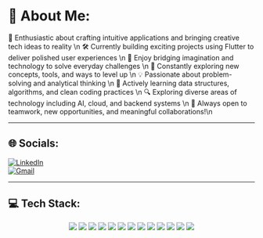 # 💫 About Me:

🚀 Enthusiastic about crafting intuitive applications and bringing creative tech ideas to reality \n
🛠 Currently building exciting projects using Flutter to deliver polished user experiences \n
📲 Enjoy bridging imagination and technology to solve everyday challenges \n
🌟 Constantly exploring new concepts, tools, and ways to level up \n
💡 Passionate about problem-solving and analytical thinking \n
🧠 Actively learning data structures, algorithms, and clean coding practices \n
🔍 Exploring diverse areas of technology including AI, cloud, and backend systems \n
🤝 Always open to teamwork, new opportunities, and meaningful collaborations!\n



---

## 🌐 Socials:

[![LinkedIn](https://img.shields.io/badge/LinkedIn-blue?style=for-the-badge&logo=linkedin)](https://www.linkedin.com/in/sharan-malali-89b735304?utm_source=share&utm_campaign=share_via&utm_content=profile&utm_medium=android_app)  
[![Gmail](https://img.shields.io/badge/Email-D14836?style=for-the-badge&logo=gmail&logoColor=white)](mailto:sharanmalali470@gmail.com)

---

## 💻 Tech Stack:

<p align="center"> <img src="https://img.shields.io/badge/C-00599C?style=for-the-badge&logo=c&logoColor=white" /> <img src="https://img.shields.io/badge/C++-00599C?style=for-the-badge&logo=c%2B%2B&logoColor=white" /> <img src="https://img.shields.io/badge/Java-F80000?style=for-the-badge&logo=java&logoColor=white" /> <img src="https://img.shields.io/badge/Python-3776AB?style=for-the-badge&logo=python&logoColor=white" /> <img src="https://img.shields.io/badge/Dart-0175C2?style=for-the-badge&logo=dart&logoColor=white" /> <img src="https://img.shields.io/badge/Flutter-02569B?style=for-the-badge&logo=flutter&logoColor=white" /> <img src="https://img.shields.io/badge/HTML5-E34F26?style=for-the-badge&logo=html5&logoColor=white" /> <img src="https://img.shields.io/badge/CSS3-1572B6?style=for-the-badge&logo=css3&logoColor=white" /> <img src="https://img.shields.io/badge/SQL-4479A1?style=for-the-badge&logo=mysql&logoColor=white" /> <img src="https://img.shields.io/badge/MongoDB-47A248?style=for-the-badge&logo=mongodb&logoColor=white" /> <img src="https://img.shields.io/badge/Firebase-FFCA28?style=for-the-badge&logo=firebase&logoColor=black" /> <img src="https://img.shields.io/badge/LaTeX-008080?style=for-the-badge&logo=latex&logoColor=white" /> <img src="https://img.shields.io/badge/Canva-00C4CC?style=for-the-badge&logo=canva&logoColor=white" /> </p>
